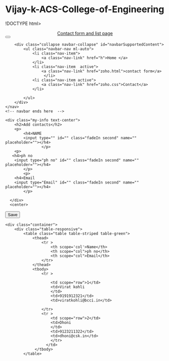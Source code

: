 # Vijay-k-ACS-College-of-Engineering
!DOCTYPE html>
<html lang="en">

<head>
    <meta charset="UTF-8">
    <meta name="viewport" content="width=device-width, initial-scale=1.0">
    <center>
    <title> Contact form and Contact list page </title>
    </center>
    <link rel="stylesheet"
    href="https://unpkg.com/bootstrap-material-design@4.1.1/dist/css/bootstrap-material-design.min.css">
<link rel="stylesheet" href="style.css">
<link href="https://fonts.googleapis.com/css2?family=Noto+Sans+JP:wght@500&display=swap" rel="stylesheet">
<link href="https://fonts.googleapis.com/css2?family=Sansita+Swashed:wght@700&display=swap" rel="stylesheet">
<link href="https://fonts.googleapis.com/css2?family=Roboto:wght@500&display=swap" rel="stylesheet"
</head>

<body>
    <!-- navbar starts here  -->
    <nav class="navbar navbar-expand-lg navbar-light bg-dark">
        <center>
        <a class="navbar-brand" href="">Contact form and list page</a>
    </center>
        <button class="navbar-toggler" type="button" data-toggle="collapse" data-target="#navbarSupportedContent"
            aria-controls="navbarSupportedContent" aria-expanded="false" aria-label="Toggle navigation">
            <span class="navbar-toggler-icon"></span>
        </button>

        <div class="collapse navbar-collapse" id="navbarSupportedContent">
            <ul class="navbar-nav ml-auto">
                <li class="nav-item">
                    <a class="nav-link" href="h">Home </a>
                </li>
                <li class="nav-item  active">
                    <a class="nav-link" href="zoho.html">contact form</a>
                     </li>
                <li class="nav-item active">
                    <a class="nav-link" href="zoho.css">Contact</a>
                </li>
            
            </ul>
        </div>
    </nav>
    <!-- navbar ends here  -->

    <div class="my-info text-center">
        <h2>Add contacts</h2>
        <p>
            <h4>NAME
            <input type="" id="" class="fadeIn second" name="" placeholder=""></h4>
                    </p>
        <p>
       <h4>ph no
        <input type="ph no" id="" class="fadeIn second" name="" placeholder=""></h4>
            </p>  
            <p>          
        <h4>Email
        <input type="Email" id="" class="fadeIn second" name="" placeholder=""></h4>
            </p>  

      </div>
      <center>

<tr> <button type="button" onclick="Save()" class="btn btn-success" data-dismiss="modal">
            Save</button>
            </tr></center>
            
 <!-- table  -->
    <div class="container">
        <div class="table-responsive">
            <table class="table table-striped table-green">
                <thead>
                    <tr >
                        <th scope='col'>Name</th>
                        <th scope="col">ph no</th>
                        <th scope="col">Email</th>
                    </tr>
                </thead>
                <tbody>
                    <tr >
                        
                        <td scope="row">1</td>
                        <td>Virat kohli
                        </td>
                        <td>9191912321</td>
                        <td>viratkohli@bcci.in</td>
                        
                    </tr>
                    <tr >
                        <td scope="row">2</td>
                        <td>Dhoni
                        </td>
                        <td>9123211322</td>
                        <td>dhoni@csk.in</td>
                        </tr>
                      </td>     
                 </tbody>
            </table>
            
